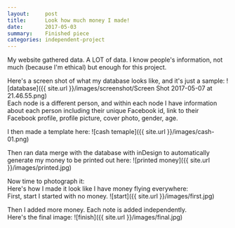 ```yaml
---
layout:     post
title:      Look how much money I made!
date:       2017-05-03
summary:    Finished piece
categories: independent-project
---
```

My website gathered data. A LOT of data. I know people's information, not much (because I'm ethical) but enough for this project.

Here's a screen shot of what my database looks like, and it's just a sample:
![database]({{ site.url }}/images/screenshot/Screen Shot 2017-05-07 at 21.46.55.png)  
Each node is a different person, and within each node I have information about each person including their unique Facebook id, link to their Facebook profile, profile picture, cover photo, gender, age.  

I then made a template here:
![cash temaple]({{ site.url }}/images/cash-01.png)

Then ran data merge with the database with inDesign to automatically generate my money to be printed out here:
![printed money]({{ site.url }}/images/printed.jpg)


Now time to photograph it:  
Here's how I made it look like I have money flying everywhere:  
First, start I started with no money.
![start]({{ site.url }}/images/first.jpg)

Then I added more money. Each note is added independently.  
Here's the final image:
![finish]({{ site.url }}/images/final.jpg)
